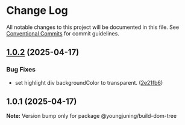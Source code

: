 # Change Log

All notable changes to this project will be documented in this file.
See [Conventional Commits](https://conventionalcommits.org) for commit guidelines.

## [1.0.2](https://github.com/youngjuning/youngjuning/compare/@youngjuning/build-dom-tree@1.0.1...@youngjuning/build-dom-tree@1.0.2) (2025-04-17)


### Bug Fixes

* set highlight div backgroundColor to transparent. ([2e21fb6](https://github.com/youngjuning/youngjuning/commit/2e21fb687458522bb9b0090a61eab0ed781f2d74))





## 1.0.1 (2025-04-17)

**Note:** Version bump only for package @youngjuning/build-dom-tree
